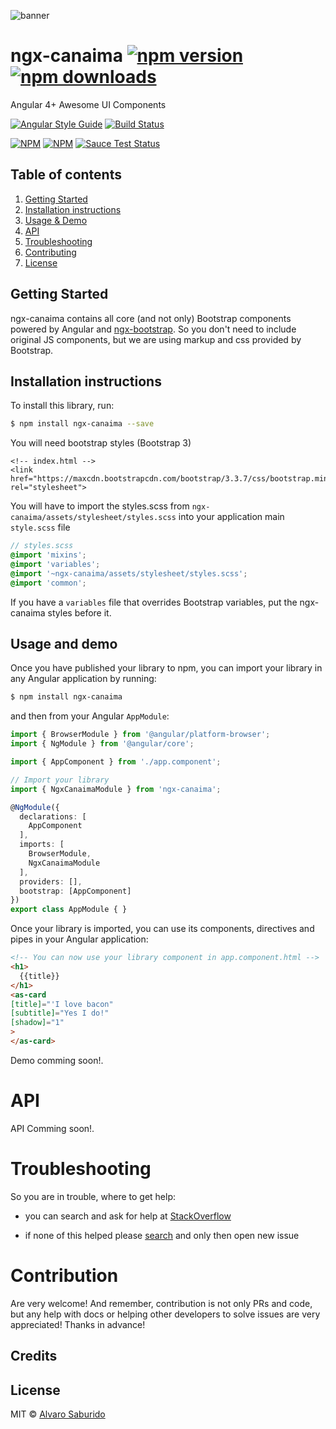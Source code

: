 ![banner](https://s3-eu-west-1.amazonaws.com/asaburido/ngx-canaima-github-banner2.png)

# ngx-canaima [![npm version](https://badge.fury.io/js/ngx-canaima.svg)](http://badge.fury.io/js/ngx-canaima) [![npm downloads](https://img.shields.io/npm/dm/ngx-canaima.svg)](https://npmjs.org/ngx-canaima)

Angular 4+ Awesome UI Components 

[![Angular Style Guide](https://mgechev.github.io/angular2-style-guide/images/badge.svg)](https://angular.io/guide/styleguide)
[![Build Status](https://travis-ci.org/valor-software/ngx-canaima.svg?branch=master)](https://travis-ci.org/valor-software/ngx-canaima)
<!-- [![codecov](https://codecov.io/gh/valor-software/ngx-canaima/branch/development/graph/badge.svg)](https://codecov.io/gh/valor-software/ngx-canaima)
[![Dependency Status](https://david-dm.org/valor-software/ngx-canaima.svg)](https://david-dm.org/valor-software/ngx-canaima) -->

[![NPM](https://nodei.co/npm/ngx-canaima.png?downloads=true&downloadRank=true&stars=true)](https://npmjs.org/ngx-canaima)
[![NPM](https://nodei.co/npm-dl/ngx-canaima.png?height=3&months=6)](https://npmjs.org/ngx-canaima)
[![Sauce Test Status](https://saucelabs.com/browser-matrix/valorkin.svg)](https://saucelabs.com/u/valorkin)

## Table of contents
1. [Getting Started](#getting-started)
2. [Installation instructions](#installation-instructions)
3. [Usage & Demo](#usage--demo)
4. [API](#api)
5. [Troubleshooting](#troubleshooting)
6. [Contributing](#contribution)
7. [License](#license)

## Getting Started

ngx-canaima contains all core (and not only) Bootstrap components powered by Angular and [ngx-bootstrap](https://github.com/valor-software/ngx-bootstrap). So you don't need to include original JS components, but we are using markup and css provided by Bootstrap.

## Installation instructions

To install this library, run:

```bash
$ npm install ngx-canaima --save
```
You will need bootstrap styles (Bootstrap 3)

```
<!-- index.html -->
<link href="https://maxcdn.bootstrapcdn.com/bootstrap/3.3.7/css/bootstrap.min.css" rel="stylesheet">
```

You will have to import the styles.scss from `ngx-canaima/assets/stylesheet/styles.scss` into your application main `style.scss` file

```scss
// styles.scss
@import 'mixins';
@import 'variables';
@import '~ngx-canaima/assets/stylesheet/styles.scss';
@import 'common';
```

If you have a `variables` file that overrides Bootstrap variables, put the ngx-canaima styles before it.

## Usage and demo

Once you have published your library to npm, you can import your library in any Angular application by running:

```bash
$ npm install ngx-canaima
```

and then from your Angular `AppModule`:

```typescript
import { BrowserModule } from '@angular/platform-browser';
import { NgModule } from '@angular/core';

import { AppComponent } from './app.component';

// Import your library
import { NgxCanaimaModule } from 'ngx-canaima';

@NgModule({
  declarations: [
    AppComponent
  ],
  imports: [
    BrowserModule,
    NgxCanaimaModule
  ],
  providers: [],
  bootstrap: [AppComponent]
})
export class AppModule { }
```

Once your library is imported, you can use its components, directives and pipes in your Angular application:

```html
<!-- You can now use your library component in app.component.html -->
<h1>
  {{title}}
</h1>
<as-card
[title]="'I love bacon"
[subtitle]="Yes I do!"
[shadow]="1"
>
</as-card>
```

Demo comming soon!.

# API
API Comming soon!.

# Troubleshooting

So you are in trouble, where to get help:
- you can search and ask for help at [StackOverflow](https://stackoverflow.com/questions/tagged/ngx-canaima)

- if none of this helped please [search](https://github.com/alvarosaburido/ngx-canaima/issues) and only then open new issue

# Contribution

Are very welcome! And remember, contribution is not only PRs and code, but any help with docs or helping other developers to solve issues are very appreciated! Thanks in advance!



## Credits


## License

MIT © [Alvaro Saburido](mailto:alvaro.saburido@gmail.com)
